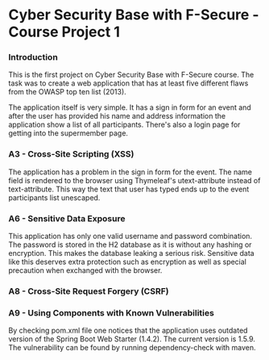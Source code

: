 # Cyber Security Base with F-Secure - Course Project 1

### Introduction

This is the first project on Cyber Security Base with F-Secure course. The task was to create a web application that has at least five different flaws from the OWASP top ten list (2013).

The application itself is very simple. It has a sign in form for an event and after the user has provided his name and address information the application show a list of all participants. There's also a login page for getting into the supermember page.

### A3 - Cross-Site Scripting (XSS)

The application has a problem in the sign in form for the event. The name field is rendered to the browser using Thymeleaf's utext-attribute instead of text-attribute. This way the text that user has typed ends up to the event participants list unescaped.

### A6 - Sensitive Data Exposure

This application has only one valid username and password combination. The password is stored in the H2 database as it is without any hashing or encryption. This makes the database leaking a serious risk. Sensitive data like this deserves extra protection such as encryption as well as special precaution when exchanged with the browser.


### A8 - Cross-Site Request Forgery (CSRF)


### A9 - Using Components with Known Vulnerabilities

By checking pom.xml file one notices that the application uses outdated version of the Spring Boot Web Starter (1.4.2). The current version is 1.5.9. The vulnerability can be found by running dependency-check with maven.

